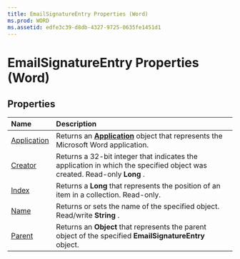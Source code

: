 ```yaml
---
title: EmailSignatureEntry Properties (Word)
ms.prod: WORD
ms.assetid: edfe3c39-d8db-4327-9725-0635fe1451d1
---
```



# EmailSignatureEntry Properties (Word)

## Properties



|**Name**|**Description**|
|:-----|:-----|
|[Application](emailsignatureentry-application-property-word.md)|Returns an  **[Application](application-object-word.md)** object that represents the Microsoft Word application.|
|[Creator](emailsignatureentry-creator-property-word.md)|Returns a 32-bit integer that indicates the application in which the specified object was created. Read-only  **Long** .|
|[Index](emailsignatureentry-index-property-word.md)|Returns a  **Long** that represents the position of an item in a collection. Read-only.|
|[Name](emailsignatureentry-name-property-word.md)|Returns or sets the name of the specified object. Read/write  **String** .|
|[Parent](emailsignatureentry-parent-property-word.md)|Returns an  **Object** that represents the parent object of the specified **EmailSignatureEntry** object.|


